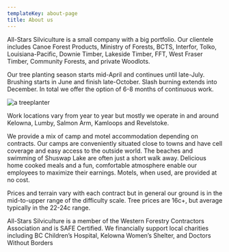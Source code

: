 ```yaml
---
templateKey: about-page
title: About us
---
```

All-Stars Silviculture is a small company with a big portfolio. Our clientele includes Canoe Forest Products, Ministry of Forests, BCTS, Interfor, Tolko, Louisiana-Pacific, Downie Timber, Lakeside Timber, FFT, West Fraser Timber, Community Forests, and private Woodlots.

Our tree planting season starts mid-April and continues until late-July. Brushing starts in June and finish late-October. Slash burning extends into December. In total we offer the option of 6-8 months of
continuous work.

![a treeplanter](/img/chrisplanter.jpg)

Work locations vary from year to year but mostly we operate in and around Kelowna, Lumby, Salmon
Arm, Kamloops and Revelstoke.

We provide a mix of camp and motel accommodation depending on contracts. Our camps are
conveniently situated close to towns and have cell coverage and easy access to the outside world. The
beaches and swimming of Shuswap Lake are often just a short walk away. Delicious home cooked meals
and a fun, comfortable atmosphere enable our employees to maximize their earnings. Motels, when
used, are provided at no cost.

Prices and terrain vary with each contract but in general our ground is in the mid-to-upper range of the
difficulty scale. Tree prices are 16c+, but average typically in the 22-24c range.

All-Stars Silviculture is a member of the Western Forestry Contractors Association and is SAFE Certified.
We financially support local charities including BC Children’s Hospital, Kelowna Women’s Shelter, and
Doctors Without Borders
